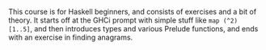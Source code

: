 This course is for Haskell beginners, and consists of exercises and a bit of theory.  It starts off at the GHCi prompt with simple stuff like `map (^2) [1..5]`, and then introduces types and various Prelude functions, and ends with an exercise in finding anagrams.
